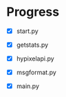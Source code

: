 # Progress

* [x] start.py
* [x] getstats.py
* [x] hypixelapi.py
* [x] msgformat.py
* [x] main.py



